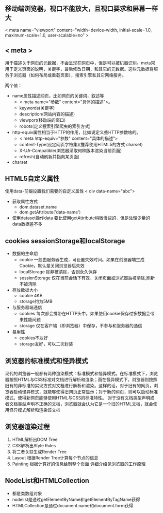 ## 移动端浏览器，视口不能放大，且视口要求和屏幕一样大
< meta name="viewport" content="width=device-width, initial-scale=1.0, maximum-scale=1.0, user-scalable=no" >
## < meta >
用于描述关于网页的元数据，不会呈现在网页中，但是可以被机器识别。meta常用于定义页面的说明，关键字，最后修改日期，和其它的元数据。这些元数据将服务于浏览器（如何布局或重载页面），搜索引擎和其它网络服务。

两个值：

* name属性描述网页，比如网页的关键词，叙述等 
	* < meta name="参数" content="具体的描述">。
	* keywords(关键字)
	* description(网站内容的描述)
	* viewport(移动端的窗口)
	* robots(定义搜索引擎爬虫的索引方式)
* http-equiv属性相当于HTTP的作用，比如说定义些HTTP参数啥的。 
	*  < meta http-equiv="参数" content="具体的描述">
	*  content-Type(设定网页字符集)(推荐使用HTML5的方式 charset)
	*  X-UA-Compatible(浏览器采取何种版本渲染当前页面)
	*  refresh(自动刷新并指向某页面)
* charset 

## HTML5自定义属性
使用data-前缀设置我们需要的自定义属性 < div data-name="abc">

* 获取属性方式
	* dom.dataset.name
	* dom.getAttribute('data-name')
* 使用dataset操作data 要比使用getAttribute稍微慢些的，但是处理少量的data数据差不多

## cookies sessionStorage和localStorage
* 数据的生命期
	* cookie 一般由服务器生成，可设置失效时间。如果在浏览器端生成Cookie，默认是关闭浏览器后失效
	* localStorage 除非被清除，否则永久保存
	* sessionStorage 仅在当前会话下有效，关闭页面或浏览器后被清除,刷新不被清除
* 存放数据大小
	* cookie 4KB
	* storage约为5MB
* 与服务器端通信
	* cookies 每次都会携带在HTTP头中，如果使用cookie保存过多数据会带来性能问题
	* storage 仅在客户端（即浏览器）中保存，不参与和服务器的通信
* 易用性
	* cookies不友好
	* storage友好，可以二次封装

## 浏览器的标准模式和怪异模式
现代的浏览器一般都有两种渲染模式：标准模式和怪异模式。在标准模式下，浏览器按照HTML与CSS标准对文档进行解析和渲染；而在怪异模式下，浏览器则按照旧有的非标准的实现方式对文档进行解析和渲染。这样的话，对于旧有的网页，浏览器启动怪异模式，就能够使得旧网页正常显示；对于新的网页，则可以启动标准模式，使得新网页能够使用HTML与CSS的标准特性。
对于没有文档类型声明或者文档类型声明不正确的文档，浏览器就会认为它是一个旧的HTML文档，就会使用怪异模式解析和渲染该文档
## 浏览器渲染过程
1. HTML解析出DOM Tree
2. CSS解析出Style Rules
3. 将二者关联生成Render Tree
4. Layout 根据Render Tree计算每个节点的信息
5. Painting 根据计算好的信息绘制整个页面
详细介绍见[浏览器的工作原理](https://www.html5rocks.com/zh/tutorials/internals/howbrowserswork/)

## NodeList和HTMLCollection
* 都是类数组对象
* nodelist是通过getElementByName和getElementByTagName获得
* HTMLCollection是通过document.name和document.form获得












